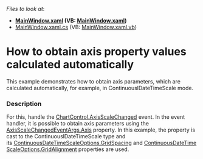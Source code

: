 <!-- default file list -->
*Files to look at*:

* **[MainWindow.xaml](./CS/ValuesOfAutomaticDateTimeScale/MainWindow.xaml) (VB: [MainWindow.xaml](./VB/ValuesOfAutomaticDateTimeScale/MainWindow.xaml))**
* [MainWindow.xaml.cs](./CS/ValuesOfAutomaticDateTimeScale/MainWindow.xaml.cs) (VB: [MainWindow.xaml.vb](./VB/ValuesOfAutomaticDateTimeScale/MainWindow.xaml.vb))
<!-- default file list end -->
# How to obtain axis property values calculated automatically


This example demonstrates how to obtain axis parameters, which are calculated automatically, for example, in ContinuouslDateTimeScale mode.


<h3>Description</h3>

For this, handle the <a href="https://documentation.devexpress.com/#WPF/DevExpressXpfChartsChartControl_AxisScaleChangedtopic">ChartControl.AxisScaleChanged</a>&nbsp;event. In the event handler, it is possible to obtain axis parameters using the <a href="https://documentation.devexpress.com/#WPF/DevExpressXpfChartsAxisScaleChangedEventArgs_Axistopic">AxisScaleChangedEventArgs.Axis</a>&nbsp;property. In this example, the property is cast to the ContinuouslDateTimeScale type and its&nbsp;<a href="https://documentation.devexpress.com/#WPF/DevExpressXpfChartsContinuousDateTimeScaleOptions_GridSpacingtopic">ContinuousDateTimeScaleOptions.GridSpacing</a>&nbsp;and&nbsp;<a href="https://documentation.devexpress.com/#WPF/DevExpressXpfChartsContinuousDateTimeScaleOptions_GridAlignmenttopic">ContinuousDateTimeScaleOptions.GridAlignment</a>&nbsp;properties are used.

<br/>


